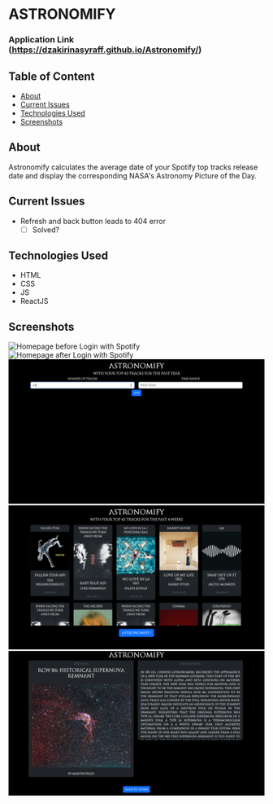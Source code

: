 # **ASTRONOMIFY**

### Application Link (https://dzakirinasyraff.github.io/Astronomify/)

## Table of Content

 - [About](https://github.com/DzakirinAsyraff/Astronomify/tree/main#about)
 - [Current Issues](https://github.com/DzakirinAsyraff/Astronomify/tree/main#current-issues)
 - [Technologies Used](https://github.com/DzakirinAsyraff/Astronomify/tree/main#technologies-used)
 - [Screenshots](https://github.com/DzakirinAsyraff/Astronomify/tree/main#screenshots)

## About

Astronomify calculates the average date of your Spotify top tracks release date and display the corresponding NASA's Astronomy Picture of the Day.

## Current Issues

 - Refresh and back button leads to 404 error  
	 - [ ] Solved?

## Technologies Used

 - HTML
 - CSS
 - JS
 - ReactJS

## Screenshots
![Homepage before Login with Spotify](https://raw.githubusercontent.com/DzakirinAsyraff/Astronomify/main/src/Assets/ss1.PNG)
![Homepage after Login with Spotify](https://raw.githubusercontent.com/DzakirinAsyraff/Astronomify/main/src/Assets/ss2.PNG)
![Main page](https://raw.githubusercontent.com/DzakirinAsyraff/Astronomify/main/src/Assets/ss3.PNG)
![Main page with top tracks shown](https://raw.githubusercontent.com/DzakirinAsyraff/Astronomify/main/src/Assets/ss4.PNG)
![Final page](https://raw.githubusercontent.com/DzakirinAsyraff/Astronomify/main/src/Assets/ss5.PNG)
